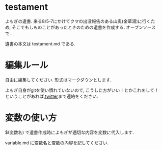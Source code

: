 # testament
よもぎの遺書. 来る8/5-7にかけてクマの出没報告のある山奥(金華湯)に行くため, そこでもしものことがあったときのための遺書を作成する. オープンソースで.

遺書の本文は testament.md である.

# 編集ルール
自由に編集してください.
形式はマークダウンとします.

よもぎ自身がgitを使い慣れていないので, こうした方がいい！とかこれをして！ということがあれば,[twitter](https://twitter.com/mogisuke0301)まで連絡をください.

# 変数の使い方
$(変数名) で遺書作成時によもぎが適切な内容を変数に代入します.

variable.md に変数名と変数の内容を記してください.
